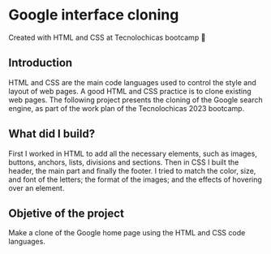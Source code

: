 # Google interface cloning
Created with HTML and CSS at Tecnolochicas bootcamp 💜

## Introduction 
HTML and CSS are the main code languages ​​used to control the style and layout of web pages. A good HTML and CSS practice is to clone existing web pages. The following project presents the cloning of the Google search engine, as part of the work plan of the Tecnolochicas 2023 bootcamp.

## What did I build?
First I worked in HTML to add all the necessary elements, such as images, buttons, anchors, lists, divisions and sections. Then in CSS I built the header, the main part and finally the footer. I tried to match the color, size, and font of the letters; the format of the images; and the effects of hovering over an element.

## Objetive of the project
Make a clone of the Google home page using the HTML and CSS code languages.
